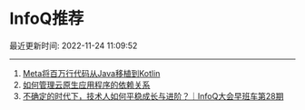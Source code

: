 # InfoQ推荐

最近更新时间: 2022-11-24 11:09:52

--- 
1. [Meta将百万行代码从Java移植到Kotlin](https://www.infoq.cn/article/aTY2ysTOjaEwUv9Hzls6) 
2. [如何管理云原生应用程序的依赖关系](https://www.infoq.cn/article/1TvgZix4z6HlMubu061X) 
3. [不确定的时代下，技术人如何平稳成长与进阶？｜InfoQ大会早班车第28期](https://www.infoq.cn/article/c6Q7M7MRjWxyrWjc36I1) 

